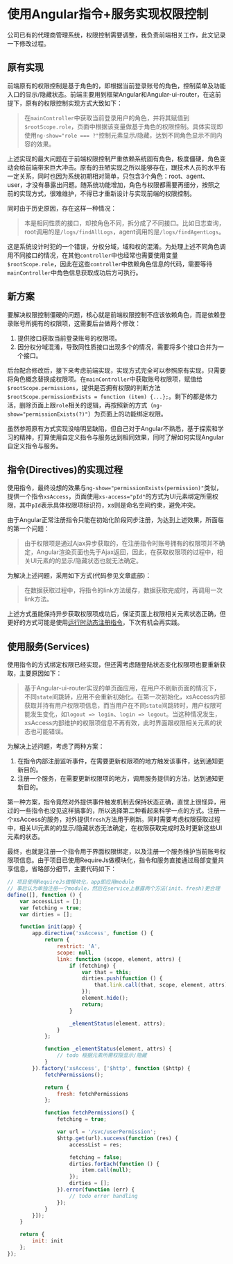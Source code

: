 # 使用Angular指令+服务实现权限控制
公司已有的代理商管理系统，权限控制需要调整，我负责前端相关工作，此文记录一下修改过程。  

## 原有实现
前端原有的权限控制是基于角色的，即根据当前登录账号的角色，控制菜单及功能入口的显示/隐藏状态。前端主要用到框架Angular和Angular-ui-router，在这前提下，原有的权限控制实现方式大致如下：

> 在`mainController`中获取当前登录用户的角色，并将其赋值到`$rootScope.role`，页面中根据该变量做基于角色的权限控制。具体实现即使用`ng-show="role === ?"`控制元素显示/隐藏，达到不同角色显示不同内容的效果。

上述实现的最大问题在于前端权限控制严重依赖系统固有角色，极度僵硬，角色变动会给前端带来巨大冲击。原有的丑陋实现之所以能够存在，跟技术人员的水平有一定关系，同时也因为系统初期相对简单，只包含3个角色：root、agent、user，才没有暴露出问题。随系统功能增加，角色与权限都需要再细分，按照之前的实现方式，很难维护，不得已才重新设计与实现前端的权限控制。  

同时由于历史原因，存在这样一种情况：

> 本是相同性质的接口，却按角色不同，拆分成了不同接口。比如日志查询，root调用的是`/logs/findAllLogs`，agent调用的是`/logs/findAgentLogs`。

这是系统设计时犯的一个错误，分权分域，域和权的混淆。为处理上述不同角色调用不同接口的情况，在其他`controller`中也经常也需要使用变量`$rootScope.role`，因此在这些`controller`中依赖角色信息的代码，需要等待`mainController`中角色信息获取成功后方可执行。  

## 新方案
要解决权限控制僵硬的问题，核心就是前端权限控制不应该依赖角色，而是依赖登录账号所拥有的权限项，这需要后台做两个修改：
1.   提供接口获取当前登录账号的权限项。
2.   因分权分域混淆，导致同性质接口出现多个的情况，需要将多个接口合并为一个接口。

后台配合修改后，接下来考虑前端实现，实现方式完全可以参照原有实现，只需要将角色概念替换成权限项。在`mainController`中获取账号权限项，赋值给`$rootScope.permissions`，提供是否拥有权限的判断方法`$rootScope.permissionExists = function (item) {...};`。剩下的都是体力活，删除页面上跟`role`相关的逻辑，再按照新的方式（`ng-show="permissionExists(?)"`）为页面上的功能绑定权限。  

虽然参照原有方式实现没啥明显缺陷，但自己对于Angular不熟悉，基于探索和学习的精神，打算使用自定义指令与服务达到相同效果，同时了解如何实现Angular自定义指令与服务。

## 指令(Directives)的实现过程
使用指令，最终设想的效果与`ng-show="permissionExists(permission)"`类似，提供一个指令`xsAccess`，页面使用`xs-access="pId"`的方式为UI元素绑定所需权限，其中`pId`表示具体权限项标识符，xs则是命名空间约束，避免冲突。  

由于Angular正常注册指令只能在初始化阶段同步注册，为达到上述效果，所面临的第一个问题：

> 由于权限项是通过Ajax异步获取的，在注册指令时账号拥有的权限项并不确定，Angular渲染页面也先于Ajax返回，因此，在获取权限项的过程中，相关UI元素的的显示/隐藏状态也就无法确定。  

为解决上述问题，采用如下方式(代码参见文章底部)：

> 在数据获取过程中，将指令的link方法缓存，数据获取完成时，再调用一次link方法。

上述方式虽能保持异步获取权限项成功后，保证页面上权限相关元素状态正确，但更好的方式可能是使用[运行时动态注册指令](http://stackoverflow.com/questions/31556913/dynamically-register-directive-at-runtime)，下次有机会再实践。  

## 使用服务(Services)
使用指令的方式绑定权限已经实现，但还需考虑随登陆状态变化权限项也要重新获取，主要原因如下：

> 基于Angular-ui-router实现的单页面应用，在用户不刷新页面的情况下，不同`state`间跳转，应用不会重新初始化。在第一次初始化，xsAccess内部获取并持有用户权限项信息，而当用户在不同`state`间跳转时，用户权限可能发生变化，如`logout => login`、`login => logout`。当这种情况发生，xsAccess内部维护的权限项信息不再有效，此时界面跟权限相关元素的状态也可能错误。

为解决上述问题，考虑了两种方案：
1.   在指令内部注册监听事件，在需要更新权限项的地方触发该事件，达到通知更新目的。
2.   注册一个服务，在需要更新权限项的地方，调用服务提供的方法，达到通知更新目的。

第一种方案，指令竟然对外提供事件触发机制去保持状态正确，直觉上很怪异，用过的一些指令也没见这样搞事的，所以选择第二种看起来科学一点的方式。注册一个xsAccess的服务，对外提供`fresh`方法用于刷新。同时需要考虑权限获取过程中，相关UI元素的的显示/隐藏状态无法确定，在权限获取完成时及时更新这些UI元素的状态。  

最终，也就是注册一个指令用于界面权限绑定，以及注册一个服务维护当前账号权限项信息。由于项目已使用RequireJs做模块化，指令和服务直接通过局部变量共享信息，省略部分细节，主要代码如下：

```javascript
// 项目使用RequireJs做模块化，app即应用module
// 事后认为单独注册一个module，然后在service上暴露两个方法(init、fresh)更合理
define([], function () {
    var accessList = [];
    var fetching = true;
    var dirties = [];

    function init(app) {
        app.directive('xsAccess', function () {
            return {
                restrict: 'A',
                scope: null,
                link: function (scope, element, attrs) {
                    if (fetching) {
                        var that = this;
                        dirties.push(function () {
                            that.link.call(that, scope, element, attrs);
                        });
                        element.hide();
                        return;
                    }

                    _elementStatus(element, attrs);
                }
            };

            function _elementStatus(element, attrs) {
                // todo 根据元素所需权限显示/隐藏
            }
        }).factory('xsAccess', ['$http', function ($http) {
            fetchPermissions();

            return {
                fresh: fetchPermissions
            };

            function fetchPermissions() {
                fetching = true;

                var url = '/svc/userPermission';
                $http.get(url).success(function (res) {
                    accessList = res;

                    fetching = false;
                    dirties.forEach(function () {
                        item.call(null);
                    });
                    dirties = [];
                }).error(function (err) {
                    // todo error handling
                });
            }
        }]);
    }

    return {
        init: init
    };
});
```